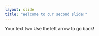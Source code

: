 ```yaml
---
layout: slide
title: "Welcome to our second slide!"
---
```

Your text two
Use the left arrow to go back!
